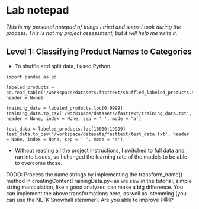 # Lab notepad
*This is my personal notepad of things I tried and steps I took during the process. This is not my project assessment, but it will help me write it.*

## Level 1: Classifying Product Names to Categories
* To shuffle and split data, I used Python.

```
import pandas as pd

labeled_products = pd.read_table('/workspace/datasets/fasttext/shuffled_labeled_products.txt', header = None)

training_data = labeled_products.loc[0:9999]
training_data.to_csv('/workspace/datasets/fasttext/training_data.txt', header = None, index = None, sep = ' ', mode = 'a')

test_data = labeled_products.loc[10000:19999]
test_data.to_csv('/workspace/datasets/fasttext/test_data.txt', header = None, index = None, sep = ' ', mode = 'a')
```

* Without reading all the project instructions, I switched to full data and ran into issues, so I changed the learning rate of the models to be able to overcome those.

TODO: Process the name strings by implementing the transform_name() method in creatingContentTrainingData.py– as we saw in the tutorial, simple string manipulation, like a good analyzer, can make a big difference. You can implement the above transformations here, as well as  stemming (you can use the NLTK Snowball stemmer). Are you able to improve P@1?

